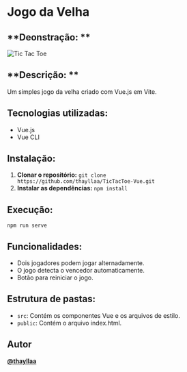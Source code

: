 # Jogo da Velha

## **Deonstração: **
![Tic Tac Toe](https://github.com/thayllaa/TicTacToe/tictactoe/public/TicTacToe_Screenshot.png)

## **Descrição: **
Um simples jogo da velha criado com Vue.js em Vite.

## **Tecnologias utilizadas:**
* Vue.js
* Vue CLI

## **Instalação:**
1. **Clonar o repositório:** `git clone https://github.com/thayllaa/TicTacToe-Vue.git`
2. **Instalar as dependências:** `npm install`

## **Execução:**
`npm run serve`

## **Funcionalidades:**
* Dois jogadores podem jogar alternadamente.
* O jogo detecta o vencedor automaticamente.
* Botão para reiniciar o jogo.

## **Estrutura de pastas:**
* `src`: Contém os componentes Vue e os arquivos de estilo.
* `public`: Contém o arquivo index.html.

## **Autor**
**[@thayllaa](https://www.github.com/thayllaa)**